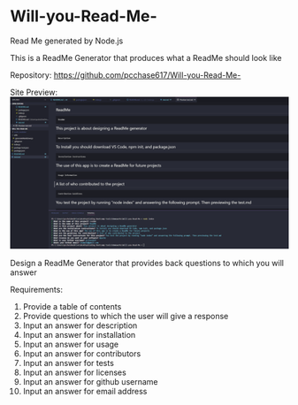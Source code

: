 # Will-you-Read-Me-
Read Me generated by Node.js

This is a ReadMe Generator that produces what a ReadMe should look like

Repository:
https://github.com/pcchase617/Will-you-Read-Me-

Site Preview:
![alt text](https://raw.githubusercontent.com/pcchase617/Will-you-Read-Me-/main/ReadMe%20Generator.PNG)

Design a ReadMe Generator that provides back questions to which you will answer

Requirements:

1. Provide a table of contents
2. Provide questions to which the user will give a response
3. Input an answer for description
4. Input an answer for installation
5. Input an answer for usage
6. Input an answer for contributors
7. Input an answer for tests
8. Input an answer for licenses
9. Input an answer for github username
10. Input an answer for email address